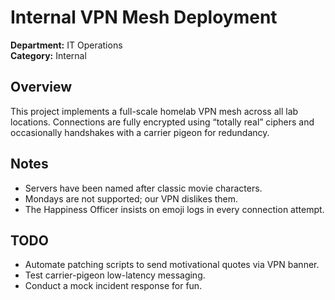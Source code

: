 # Internal VPN Mesh Deployment

**Department:** IT Operations  
**Category:** Internal  

## Overview
This project implements a full-scale homelab VPN mesh across all lab locations. Connections are fully encrypted using “totally real” ciphers and occasionally handshakes with a carrier pigeon for redundancy.

## Notes
- Servers have been named after classic movie characters.  
- Mondays are not supported; our VPN dislikes them.  
- The Happiness Officer insists on emoji logs in every connection attempt.  

## TODO
- Automate patching scripts to send motivational quotes via VPN banner.  
- Test carrier-pigeon low-latency messaging.  
- Conduct a mock incident response for fun.
